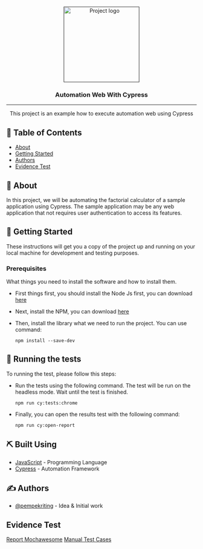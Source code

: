 <p align="center">
  <a href="" rel="noopener">
 <img width=200px src="https://docs.cypress.io/img/logo/cypress-logo-dark.png" alt="Project logo"></a>
</p>

<h3 align="center">Automation Web With Cypress</h3>

---

<p align="center"> This project is an example how to execute automation web using Cypress
    <br> 
</p>

## 📝 Table of Contents

- [About](#about)
- [Getting Started](#getting_started)
- [Authors](#authors)
- [Evidence Test](#evidence)

## 🧐 About <a name = "about"></a>

In this project, we will be automating the factorial calculator of a sample application using Cypress. The sample application may be any web application that not requires user authentication to access its features.

## 🏁 Getting Started <a name = "getting_started"></a>

These instructions will get you a copy of the project up and running on your local machine for development and testing purposes.

### Prerequisites

What things you need to install the software and how to install them.
- First things first, you should install the Node Js first, you can download [here](https://nodejs.org/en/download)

- Next, install the NPM, you can download [here](https://docs.npmjs.com/downloading-and-installing-node-js-and-npm)

- Then, install the library what we need to run the project. You can use command:
    ```
    npm install --save-dev
    ```

## 🔧 Running the tests <a name = "tests"></a>

To running the test, please follow this steps:
- Run the tests using the following command. The test will be run on the headless mode. Wait until the test is finished.
    ```
    npm run cy:tests:chrome
    ```
- Finally, you can open the results test with the following command:
    ```
    npm run cy:open-report
    ```


## ⛏️ Built Using <a name = "built_using"></a>

- [JavaScript](https://www.javascript.com/) - Programming Language
- [Cypress](https://www.cypress.io/) - Automation Framework

## ✍️ Authors <a name = "authors"></a>

- [@pempekriting](https://github.com/pempekriting) - Idea & Initial work

## Evidence Test <a name = "evidence"></a>
[Report Mochawesome](https://pempekriting.github.io/prospaceCypress/cypress/reports/html/index.html)
[Manual Test Cases](https://docs.google.com/spreadsheets/d/1YjEnl2dqnkII_hwwmwkFqc7QkEoI5CIlJEo2XAXNiV8/edit?usp=sharing)